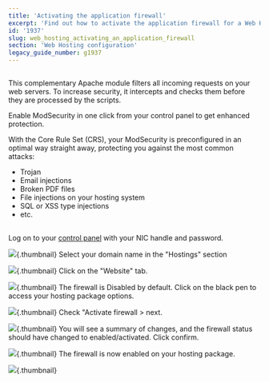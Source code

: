 ```yaml
---
title: 'Activating the application firewall'
excerpt: 'Find out how to activate the application firewall for a Web Hosting'
id: '1937'
slug: web_hosting_activating_an_application_firewall
section: 'Web Hosting configuration'
legacy_guide_number: g1937
---
```



## 
This complementary Apache module filters all incoming requests on your web servers. To increase security, it intercepts and checks them before they are processed by the scripts. 

Enable ModSecurity in one click from your control panel to get enhanced protection.

With the Core Rule Set (CRS), your ModSecurity is preconfigured in an optimal way straight away, protecting you against the most common attacks: 



- Trojan
- Email injections
- Broken PDF files
- File injections on your hosting system
- SQL or XSS type injections
- etc.




## 
Log on to your [control panel](https://www.ovh.com/manager/web) with your NIC handle and password.

![](images/img_3005.jpg){.thumbnail}
Select your domain name in the "Hostings" section

![](images/img_3006.jpg){.thumbnail}
Click on the "Website" tab.

![](images/img_3007.jpg){.thumbnail}
The firewall is Disabled by default. Click on the black pen to access your hosting package options.

![](images/img_3008.jpg){.thumbnail}
Check "Activate firewall > next.

![](images/img_3010.jpg){.thumbnail}
You will see a summary of changes, and the firewall status should have changed to enabled/activated. Click confirm.

![](images/img_3011.jpg){.thumbnail}
The firewall is now enabled on your hosting package.

![](images/img_3012.jpg){.thumbnail}

